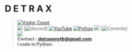 # **D E T R A X**<br>
> [![Visitor Count](https://profile-counter.glitch.me/{detrax}/count.svg)](https://www.youtube.com/channel/UCa3dFRJ3TVy6aKgN2WjXqWg)<br>
> [![](https://komarev.com/ghpvc/?username=detrax07)](https://www.youtube.com/channel/UCa3dFRJ3TVy6aKgN2WjXqWg)
> [![discord](https://discord.com/api/guilds/267624335836053506/widget.png)]
> [![YouTube](https://cdn.discordapp.com/attachments/866770718594564146/889567094373503057/g.PNG)](https://www.youtube.com/channel/UCa3dFRJ3TVy6aKgN2WjXqWg)
> [![Python](https://img.shields.io/badge/-Python-000000?style=flat&logo=python)](https://www.youtube.com/channel/UCa3dFRJ3TVy6aKgN2WjXqWg)
> [![](https://github-readme-stats.vercel.app/api/top-langs?username=detrax07&show_icons=true&locale=en&theme=midnight-purple)](https://www.youtube.com/channel/UCa3dFRJ3TVy6aKgN2WjXqWg)
[![Commits](https://github-readme-stats.vercel.app/api?username=detrax07&include_all_commits=true&count_private=true&show_icons=true&theme=midnight-purple)]<br>
> <img src="https://cdn.discordapp.com/attachments/866770718594564146/889566596346048612/dd.PNG"><br>
> **Contact : detraxonytb@gmail.com**<br>
> **I code in Python.**<br>
